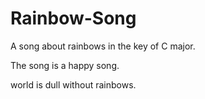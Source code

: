 # Rainbow-Song

A song about rainbows in the key of C major.

The song is a happy song.

world is dull without rainbows.
